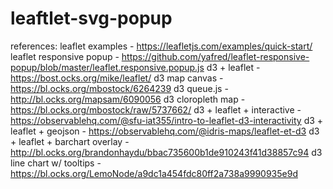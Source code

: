 # leaftlet-svg-popup
references:
    leaflet examples - https://leafletjs.com/examples/quick-start/
    leaflet responsive popup - https://github.com/yafred/leaflet-responsive-popup/blob/master/leaflet.responsive.popup.js
    d3 + leaflet - https://bost.ocks.org/mike/leaflet/
    d3 map canvas - https://bl.ocks.org/mbostock/6264239
    d3 queue.js - http://bl.ocks.org/mapsam/6090056
    d3 cloropleth map - https://bl.ocks.org/mbostock/raw/5737662/
    d3 + leaflet + interactive - https://observablehq.com/@sfu-iat355/intro-to-leaflet-d3-interactivity
    d3 + leaflet + geojson - https://observablehq.com/@idris-maps/leaflet-et-d3
    d3 + leaflet + barchart overlay - http://bl.ocks.org/brandonhaydu/bbac735600b1de910243f41d38857c94
    d3 line chart w/ tooltips - https://bl.ocks.org/LemoNode/a9dc1a454fdc80ff2a738a9990935e9d
